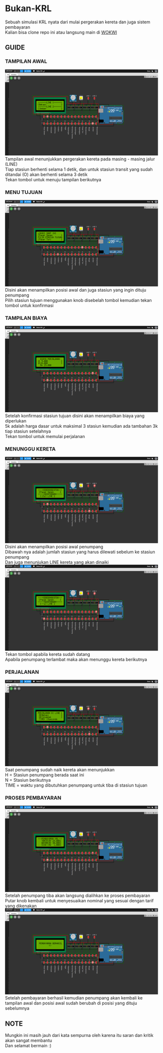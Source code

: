 # Bukan-KRL
Sebuah simulasi KRL nyata dari mulai pergerakan kereta dan juga sistem pembayaran
<br>
Kalian bisa clone repo ini atau langsung main di <a href="https://wokwi.com/projects/437277565225420801">WOKWI</a>

## GUIDE
### TAMPILAN AWAL
<img src="img/Tampilan Awal.png"/>
Tampilan awal menunjukkan pergerakan kereta pada masing - masing jalur (LINE)
<br>
Tiap stasiun berhenti selama 1 detik, dan untuk stasiun transit yang sudah ditandai (O) akan berhenti selama 3 detik
<br>
Tekan tombol untuk menuju tampilan berikutnya

### MENU TUJUAN
<img src="img/Menu Tujuan.png"/>
Disini akan menampilkan posisi awal dan juga stasiun yang ingin dituju penumpang
<br>
Pilih stasiun tujuan menggunakan knob disebelah tombol kemudian tekan tombol untuk konfirmasi

### TAMPILAN BIAYA
<img src="img/Tampilan Biaya.png"/>
Setelah konfirmasi stasiun tujuan disini akan menampilkan biaya yang diperlukan
<br>
5k adalah harga dasar untuk maksimal 3 stasiun kemudian ada tambahan 3k tiap stasiun setelahnya
<br>
Tekan tombol untuk memulai perjalanan

### MENUNGGU KERETA
<img src="img/Tampilan Tunggu.png" />
Disini akan menampilkan posisi awal penumpang
<br>
Dibawah nya adalah jumlah stasiun yang harus dilewati sebelum ke stasiun penumpang
<br>
Dan juga menunjukan LINE kereta yang akan dinaiki
<br>
<img src="img/Tampilan Berangkat.png" />
Tekan tombol apabila kereta sudah datang
<br>
Apabila penumpang terlambat maka akan menunggu kereta berikutnya

### PERJALANAN
<img src="img/Tampilan Perjalanan.png" />
Saat penumpang sudah naik kereta akan menunjukkan
<br>
H = Stasiun penumpang berada saat ini
<br>
N = Stasiun berikutnya
<br>
TIME = waktu yang dibutuhkan penumpang untuk tiba di stasiun tujuan

### PROSES PEMBAYARAN
<img src="img/Proses Bayar.png" />
Setelah penumpang tiba akan langsung dialihkan ke proses pembayaran
<br>
Putar knob kembali untuk menyesuaikan nominal yang sesuai dengan tarif yang dikenakan
<img src="img/Pembayaran Berhasil.png" />
Setelah pembayaran berhasil kemudian penumpang akan kembali ke tampilan awal dan posisi awal sudah berubah di posisi yang dituju sebelumnya

## NOTE
Mungkin ini masih jauh dari kata sempurna oleh karena itu saran dan kritik akan sangat membantu
<br>
Dan selamat bermain :)
